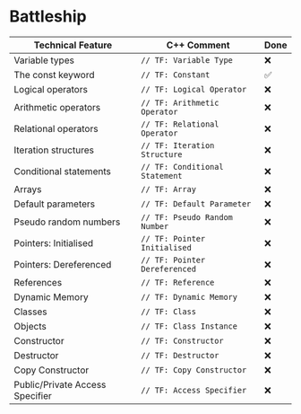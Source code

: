# Battleship

| Technical Feature           | C++ Comment                      | Done |
|-----------------------------|----------------------------------|------|
| Variable types              | `// TF: Variable Type`           | ❌   |
| The const keyword           | `// TF: Constant`                | ✅   |
| Logical operators           | `// TF: Logical Operator`        | ❌   |
| Arithmetic operators        | `// TF: Arithmetic Operator`     | ❌   |
| Relational operators        | `// TF: Relational Operator`     | ❌   |
| Iteration structures        | `// TF: Iteration Structure`     | ❌   |
| Conditional statements      | `// TF: Conditional Statement`   | ❌   |
| Arrays                      | `// TF: Array`                   | ❌   |
| Default parameters          | `// TF: Default Parameter`       | ❌   |
| Pseudo random numbers       | `// TF: Pseudo Random Number`    | ❌   |
| Pointers: Initialised       | `// TF: Pointer Initialised`     | ❌   |
| Pointers: Dereferenced      | `// TF: Pointer Dereferenced`    | ❌   |
| References                  | `// TF: Reference`               | ❌   |
| Dynamic Memory              | `// TF: Dynamic Memory`          | ❌   |
| Classes                     | `// TF: Class`                   | ❌   |
| Objects                     | `// TF: Class Instance`          | ❌   |
| Constructor                 | `// TF: Constructor`             | ❌   |
| Destructor                  | `// TF: Destructor`              | ❌   |
| Copy Constructor            | `// TF: Copy Constructor`        | ❌   |
| Public/Private Access Specifier | `// TF: Access Specifier`    | ❌   |